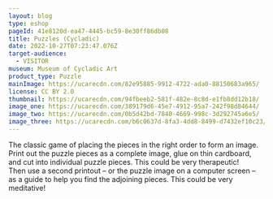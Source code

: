```yaml
---
layout: blog
type: eshop
pageId: 41e8120d-ea47-4445-bc59-8e30ff86db08
title: Puzzles (Cycladic)
date: 2022-10-27T07:23:47.076Z
target-audience:
  - VISITOR
museum: Museum of Cycladic Art
product_type: Puzzle
mainImage: https://ucarecdn.com/82e95885-9912-4722-ada0-88150683a965/
license: CC BY 2.0
thumbnail: https://ucarecdn.com/94fbeeb2-581f-482e-8c8d-e1fb8dd12b18/
image_one: https://ucarecdn.com/389179d6-45e7-4912-95a7-242f98d84644/
image_two: https://ucarecdn.com/0b5d42bd-7840-4669-998c-3d292745a6e5/
image_three: https://ucarecdn.com/b6c0637d-8fa3-4dd8-8499-d7432ef10c23/
---
```

The classic game of placing the pieces in the right order to form an image. <br/>
Print out the puzzle pieces as a complete image, glue on thin cardboard, and cut into individual puzzle pieces. This could be very therapeutic!<br/>
Then use a second printout – or the puzzle image on a computer screen – as a guide to help you find the adjoining pieces.
This could be very meditative!
